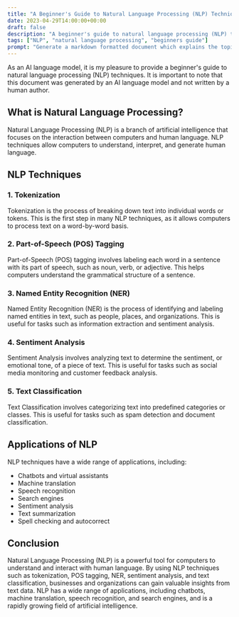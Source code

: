 ```yaml
---
title: "A Beginner's Guide to Natural Language Processing (NLP) Techniques"
date: 2023-04-29T14:00:00+00:00
draft: false
description: "A beginner's guide to natural language processing (NLP) techniques."
tags: ["NLP", "natural language processing", "beginners guide"]
prompt: "Generate a markdown formatted document which explains the topic. This document should be formatted to be used in Hugo. Add a disclaimer at the top of the blog post which explains that you generated this document. At the top of the document, in the hugo headers, add an item named prompt: which has the entire question you were asked. Topic: A Beginners Guide to Natural Language Processing (NLP) Techniques"
---
```


As an AI language model, it is my pleasure to provide a beginner's guide to natural language processing (NLP) techniques. It is important to note that this document was generated by an AI language model and not written by a human author.

## What is Natural Language Processing?

Natural Language Processing (NLP) is a branch of artificial intelligence that focuses on the interaction between computers and human language. NLP techniques allow computers to understand, interpret, and generate human language.

## NLP Techniques

### 1. Tokenization

Tokenization is the process of breaking down text into individual words or tokens. This is the first step in many NLP techniques, as it allows computers to process text on a word-by-word basis.

### 2. Part-of-Speech (POS) Tagging

Part-of-Speech (POS) tagging involves labeling each word in a sentence with its part of speech, such as noun, verb, or adjective. This helps computers understand the grammatical structure of a sentence.

### 3. Named Entity Recognition (NER)

Named Entity Recognition (NER) is the process of identifying and labeling named entities in text, such as people, places, and organizations. This is useful for tasks such as information extraction and sentiment analysis.

### 4. Sentiment Analysis

Sentiment Analysis involves analyzing text to determine the sentiment, or emotional tone, of a piece of text. This is useful for tasks such as social media monitoring and customer feedback analysis.

### 5. Text Classification

Text Classification involves categorizing text into predefined categories or classes. This is useful for tasks such as spam detection and document classification.

## Applications of NLP

NLP techniques have a wide range of applications, including:

- Chatbots and virtual assistants
- Machine translation
- Speech recognition
- Search engines
- Sentiment analysis
- Text summarization
- Spell checking and autocorrect

## Conclusion

Natural Language Processing (NLP) is a powerful tool for computers to understand and interact with human language. By using NLP techniques such as tokenization, POS tagging, NER, sentiment analysis, and text classification, businesses and organizations can gain valuable insights from text data. NLP has a wide range of applications, including chatbots, machine translation, speech recognition, and search engines, and is a rapidly growing field of artificial intelligence.